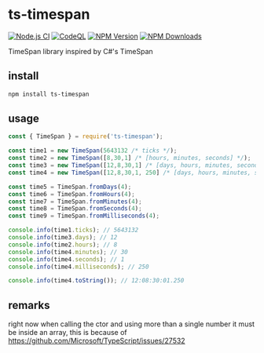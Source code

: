 # ts-timespan

[![Node.js CI](https://github.com/Meir017/ts-timespan/actions/workflows/test.yml/badge.svg)](https://github.com/Meir017/ts-timespan/actions/workflows/test.yml)
[![CodeQL](https://github.com/Meir017/ts-timespan/actions/workflows/codeql-analysis.yml/badge.svg)](https://github.com/Meir017/ts-timespan/actions/workflows/codeql-analysis.yml)
[![NPM Version][npm-image]][npm-url]
[![NPM Downloads][downloads-image]][downloads-url]

TimeSpan library inspired by C#'s TimeSpan

## install

```bash
npm install ts-timespan
```

## usage
```js
const { TimeSpan } = require('ts-timespan');

const time1 = new TimeSpan(5643132 /* ticks */);
const time2 = new TimeSpan([8,30,1] /* [hours, minutes, seconds] */);
const time3 = new TimeSpan([12,8,30,1] /* [days, hours, minutes, seconds] */);
const time4 = new TimeSpan([12,8,30,1, 250] /* [days, hours, minutes, seconds, milliseconds] */);

const time5 = TimeSpan.fromDays(4);
const time6 = TimeSpan.fromHours(4);
const time7 = TimeSpan.fromMinutes(4);
const time8 = TimeSpan.fromSeconds(4);
const time9 = TimeSpan.fromMilliseconds(4);

console.info(time1.ticks); // 5643132
console.info(time3.days); // 12
console.info(time2.hours); // 8
console.info(time4.minutes); // 30
console.info(time4.seconds); // 1
console.info(time4.milliseconds); // 250

console.info(time4.toString()); // 12:08:30:01.250
```

## remarks

right now when calling the ctor and using more than a single number it must be inside an array, this is because of https://github.com/Microsoft/TypeScript/issues/27532

[npm-image]: https://img.shields.io/npm/v/ts-timespan.svg
[npm-url]: https://npmjs.org/package/ts-timespan
[downloads-image]: https://img.shields.io/npm/dm/ts-timespan.svg
[downloads-url]: https://npmjs.org/package/ts-timespan
